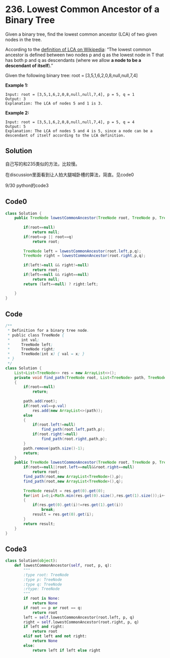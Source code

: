 # 236. Lowest Common Ancestor of a Binary Tree

Given a binary tree, find the lowest common ancestor (LCA) of two given nodes in the tree.

According to the [definition of LCA on Wikipedia](https://en.wikipedia.org/wiki/Lowest_common_ancestor): “The lowest common ancestor is defined between two nodes p and q as the lowest node in T that has both p and q as descendants (where we allow **a node to be a descendant of itself**).”

Given the following binary tree:  root = [3,5,1,6,2,0,8,null,null,7,4]





 

**Example 1:**

```
Input: root = [3,5,1,6,2,0,8,null,null,7,4], p = 5, q = 1
Output: 3
Explanation: The LCA of nodes 5 and 1 is 3.
```

**Example 2:**

```
Input: root = [3,5,1,6,2,0,8,null,null,7,4], p = 5, q = 4
Output: 5
Explanation: The LCA of nodes 5 and 4 is 5, since a node can be a descendant of itself according to the LCA definition.
```

 



## Solution

自己写的和235类似的方法，比较慢。

在discussion里面看到让人拍大腿喊卧槽的算法，简直。见code0

9/30 python的code3



## Code0

```java
class Solution {
    public TreeNode lowestCommonAncestor(TreeNode root, TreeNode p, TreeNode q) {
        
        if(root==null)
            return null;
        if(root==p || root==q)
            return root;
        
        TreeNode left = lowestCommonAncestor(root.left,p,q);
        TreeNode right = lowestCommonAncestor(root.right,p,q);
        
        if(left!=null && right!=null)
            return root;
        if(left==null && right==null)
            return null;
        return (left==null) ? right:left;
        
    }
}
```





## Code

```java
/**
 * Definition for a binary tree node.
 * public class TreeNode {
 *     int val;
 *     TreeNode left;
 *     TreeNode right;
 *     TreeNode(int x) { val = x; }
 * }
 */
class Solution {
    List<List<TreeNode>> res = new ArrayList<>();
    private void find_path(TreeNode root, List<TreeNode> path, TreeNode p)
    {
        if(root==null)
            return;
        
        path.add(root);
        if(root.val==p.val)
            res.add(new ArrayList<>(path));
        else
        {
            if(root.left!=null)
                find_path(root.left,path,p);
            if(root.right!=null)
                find_path(root.right,path,p);
        }
        path.remove(path.size()-1);
        return;
    }
    public TreeNode lowestCommonAncestor(TreeNode root, TreeNode p, TreeNode q) {
        if(root==null||root.left==null&&root.right==null)
            return root;
        find_path(root,new ArrayList<TreeNode>(),p);
        find_path(root,new ArrayList<TreeNode>(),q);
        
        TreeNode result = res.get(0).get(0);
        for(int i=0;i<Math.min(res.get(0).size(),res.get(1).size());i++)
        {
            if(res.get(0).get(i)!=res.get(1).get(i))
                break;
            result = res.get(0).get(i);
        }
        return result;
    }
}
```



## Code3

```python
class Solution(object):
    def lowestCommonAncestor(self, root, p, q):
        """
        :type root: TreeNode
        :type p: TreeNode
        :type q: TreeNode
        :rtype: TreeNode
        """
        if root is None:
            return None
        if root == p or root == q:
            return root
        left = self.lowestCommonAncestor(root.left, p, q)
        right = self.lowestCommonAncestor(root.right, p, q)
        if left and right:
            return root
        elif not left and not right:
            return None
        else:
            return left if left else right
```

